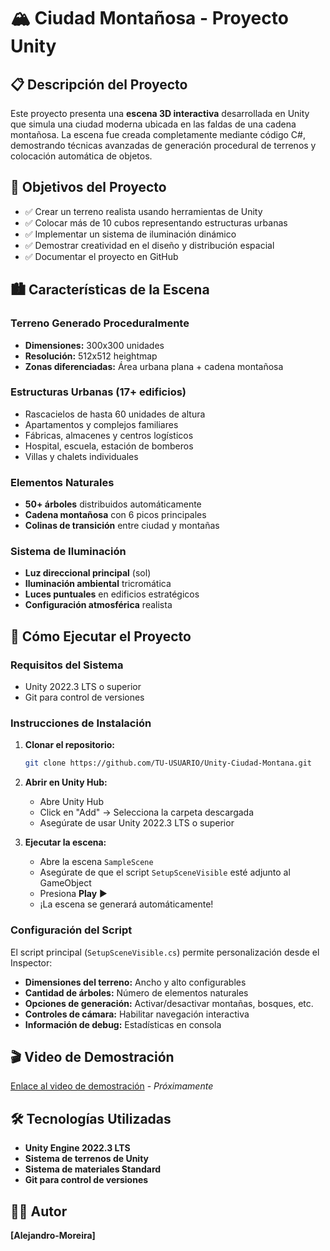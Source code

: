 # 🏔️ Ciudad Montañosa - Proyecto Unity

## 📋 Descripción del Proyecto

Este proyecto presenta una **escena 3D interactiva** desarrollada en Unity que simula una ciudad moderna ubicada en las faldas de una cadena montañosa. La escena fue creada completamente mediante código C#, demostrando técnicas avanzadas de generación procedural de terrenos y colocación automática de objetos.

## 🎯 Objetivos del Proyecto

- ✅ Crear un terreno realista usando herramientas de Unity
- ✅ Colocar más de 10 cubos representando estructuras urbanas
- ✅ Implementar un sistema de iluminación dinámico
- ✅ Demostrar creatividad en el diseño y distribución espacial
- ✅ Documentar el proyecto en GitHub

## 🏙️ Características de la Escena

### **Terreno Generado Proceduralmente**
- **Dimensiones:** 300x300 unidades
- **Resolución:** 512x512 heightmap
- **Zonas diferenciadas:** Área urbana plana + cadena montañosa

### **Estructuras Urbanas (17+ edificios)**
- Rascacielos de hasta 60 unidades de altura
- Apartamentos y complejos familiares
- Fábricas, almacenes y centros logísticos
- Hospital, escuela, estación de bomberos
- Villas y chalets individuales

### **Elementos Naturales**
- **50+ árboles** distribuidos automáticamente
- **Cadena montañosa** con 6 picos principales
- **Colinas de transición** entre ciudad y montañas

### **Sistema de Iluminación**
- **Luz direccional principal** (sol)
- **Iluminación ambiental** tricromática
- **Luces puntuales** en edificios estratégicos
- **Configuración atmosférica** realista

## 🚀 Cómo Ejecutar el Proyecto

### **Requisitos del Sistema**
- Unity 2022.3 LTS o superior
- Git para control de versiones

### **Instrucciones de Instalación**

1. **Clonar el repositorio:**
   ```bash
   git clone https://github.com/TU-USUARIO/Unity-Ciudad-Montana.git
   ```

2. **Abrir en Unity Hub:**
   - Abre Unity Hub
   - Click en "Add" → Selecciona la carpeta descargada
   - Asegúrate de usar Unity 2022.3 LTS o superior

3. **Ejecutar la escena:**
   - Abre la escena `SampleScene`
   - Asegúrate de que el script `SetupSceneVisible` esté adjunto al GameObject
   - Presiona **Play** ▶️
   - ¡La escena se generará automáticamente!

### **Configuración del Script**

El script principal (`SetupSceneVisible.cs`) permite personalización desde el Inspector:

- **Dimensiones del terreno:** Ancho y alto configurables
- **Cantidad de árboles:** Número de elementos naturales
- **Opciones de generación:** Activar/desactivar montañas, bosques, etc.
- **Controles de cámara:** Habilitar navegación interactiva
- **Información de debug:** Estadísticas en consola

## 🎬 Video de Demostración

[Enlace al video de demostración](link-a-tu-video) - *Próximamente*


## 🛠️ Tecnologías Utilizadas

- **Unity Engine 2022.3 LTS**
- **Sistema de terrenos de Unity**
- **Sistema de materiales Standard**
- **Git para control de versiones**


## 👨‍💻 Autor

**[Alejandro-Moreira]**

